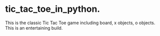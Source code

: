# tic_tac_toe_in_python.
This is the classic Tic Tac Toe game including board, x objects, o objects.  This is an entertaining build.
